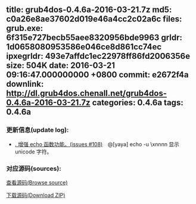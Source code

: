 title: grub4dos-0.4.6a-2016-03-21.7z
md5: c0a26e8ae37602d019e46a4cc2c02a6c
files:
  grub.exe: 6f315e727becb55aee8320956bde9963
  grldr: 1d0658080953586e046ce8d861cc74ec
  ipxegrldr: 493e7affdc1ec22978ff86fd2006356e
size: 504K
date: 2016-03-21 09:16:47.000000000 +0800
commit: e2672f4a
downlink: http://dl.grub4dos.chenall.net/grub4dos-0.4.6a-2016-03-21.7z
categories: 0.4.6a
tags: 0.4.6a
---


### 更新信息(update log):
  * [﻿. 增强 echo 函数功能。(issues #108)](https://github.com/chenall/grub4dos/commit/e2672f4a20dabc915c6cc8417b5d10124b02367d)　@[yaya]
      echo -u \xnnnn 显示 unicode 字符。

### 对应源码(sources):
  [查看源码(Browse source)](https://github.com/chenall/grub4dos/tree/e2672f4a20dabc915c6cc8417b5d10124b02367d)

  [下载源码(Download ZIP)](https://github.com/chenall/grub4dos/archive/e2672f4a20dabc915c6cc8417b5d10124b02367d.zip)
